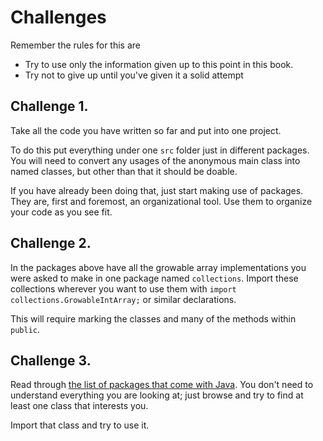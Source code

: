 # Challenges

Remember the rules for this are

- Try to use only the information given up to this point in this book.
- Try not to give up until you've given it a solid attempt

## Challenge 1.

Take all the code you have written so far and put into one project.

To do this put everything under one `src` folder just in different packages.
You will need to convert any usages of the anonymous main class into
named classes, but other than that it should be doable.

If you have already been doing that, just start making use of packages.
They are, first and foremost, an organizational tool. Use them to organize
your code as you see fit.

## Challenge 2.

In the packages above have all the growable array implementations you were
asked to make in one package named `collections`. Import these collections
wherever you want to use them with `import collections.GrowableIntArray;`
or similar declarations.

This will require marking the classes and many of the methods within `public`.

## Challenge 3.

Read through [the list of packages that come with Java](https://docs.oracle.com/en/java/javase/25/docs/api/java.base/module-summary.html). You don't need to understand everything you are looking at; just
browse and try to find at least one class that interests you.

Import that class and try to use it.

